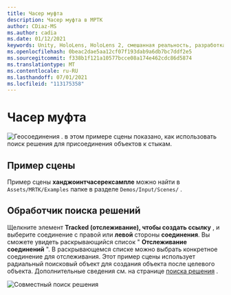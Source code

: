 ```yaml
---
title: Часер муфта
description: Часер муфта в МРТК
author: CDiaz-MS
ms.author: cadia
ms.date: 01/12/2021
keywords: Unity, HoloLens, HoloLens 2, смешанная реальность, разработка, MRTK
ms.openlocfilehash: 0beac2dae5aa12cf07f193dab9a6db7bc7ddf2e5
ms.sourcegitcommit: f338b1f121a10577bcce08a174e462cdc86d5874
ms.translationtype: MT
ms.contentlocale: ru-RU
ms.lasthandoff: 07/01/2021
ms.locfileid: "113175358"
---
```

# <a name="hand-joint-chaser"></a>Часер муфта

![Геосоединения ](../images/hand-joint-chaser/MRTK_HandJointChaser_Main.jpg) . в этом примере сцены показано, как использовать поиск решения для присоединения объектов к стыкам.

## <a name="example-scene"></a>Пример сцены

Пример сцены **ханджоинтчасерексампле** можно найти в `Assets/MRTK/Examples` папке в разделе `Demos/Input/Scenes/` .

## <a name="solver-handler"></a>Обработчик поиска решений

Щелкните элемент **Tracked (отслеживание), чтобы создать ссылку** , и выберите соединение с правой или **левой** стороны **соединения**. Вы сможете увидеть раскрывающийся список " **Отслеживание соединений** ". В раскрывающемся списке можно выбрать конкретное соединение для отслеживания. Этот пример сцены использует радиальный поисковый объект для создания объекта после целевого объекта. Дополнительные сведения см. на странице [поиска решения](../ux-building-blocks/solvers/solver.md) .

![Совместный поиск решения](../images/hand-joint-chaser/MRTK_Solver_HandJoint.jpg)
